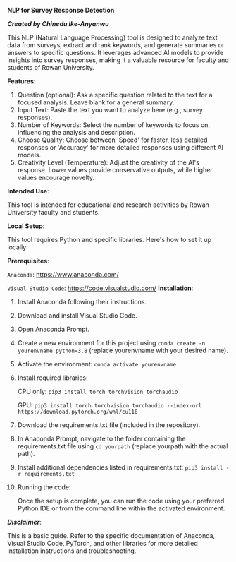 **NLP for Survey Response Detection**

***Created by Chinedu Ike-Anyanwu***

This NLP (Natural Language Processing) tool is designed to analyze text data from surveys, extract and rank keywords, and generate summaries or answers to specific questions. It leverages advanced AI models to provide insights into survey responses, making it a valuable resource for faculty and students of Rowan University.

**Features**:

1. Question (optional): Ask a specific question related to the text for a focused analysis. Leave blank for a general summary.
2. Input Text: Paste the text you want to analyze here (e.g., survey responses).
3. Number of Keywords: Select the number of keywords to focus on, influencing the analysis and description.
4. Choose Quality: Choose between 'Speed' for faster, less detailed responses or 'Accuracy' for more detailed responses using different AI models.
5. Creativity Level (Temperature): Adjust the creativity of the AI's response. Lower values provide conservative outputs, while higher values encourage novelty.

**Intended Use**:

This tool is intended for educational and research activities by Rowan University faculty and students.

**Local Setup**:

This tool requires Python and specific libraries. Here's how to set it up locally:

**Prerequisites**:

``Anaconda``: https://www.anaconda.com/

``Visual Studio Code``: https://code.visualstudio.com/
**Installation**:

1. Install Anaconda following their instructions.

2. Download and install Visual Studio Code.

3. Open Anaconda Prompt.

4. Create a new environment for this project using ``conda create -n yourenvname python=3.8`` (replace yourenvname with your desired name).

5. Activate the environment: ``conda activate yourenvname``

6. Install required libraries:

    CPU only: ``pip3 install torch torchvision torchaudio``

    GPU: ``pip3 install torch torchvision torchaudio --index-url https://download.pytorch.org/whl/cu118``

7. Download the requirements.txt file (included in the repository).

8. In Anaconda Prompt, navigate to the folder containing the requirements.txt file using ``cd yourpath`` (replace yourpath with the actual path).

9. Install additional dependencies listed in requirements.txt: ``pip3 install -r requirements.txt``

10. Running the code:

    Once the setup is complete, you can run the code using your preferred Python IDE or from the command line within the activated environment.

***Disclaimer***:

This is a basic guide. Refer to the specific documentation of Anaconda, Visual Studio Code, PyTorch, and other libraries for more detailed installation instructions and troubleshooting.
